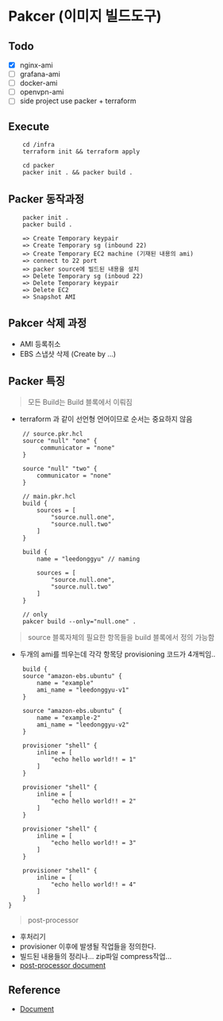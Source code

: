 # Pakcer (이미지 빌드도구)

## Todo

- [x] nginx-ami
- [ ] grafana-ami
- [ ] docker-ami
- [ ] openvpn-ami
- [ ] side project use packer + terraform

## Execute

```
    cd /infra
    terraform init && terraform apply

    cd packer
    packer init . && packer build .
```

## Packer 동작과정

```
    packer init .
    packer build .

    => Create Temporary keypair
    => Create Temporary sg (inbound 22)
    => Create Temporary EC2 machine (기재된 내용의 ami)
    => connect to 22 port
    => packer source에 빌드된 내용을 설치
    => Delete Temporary sg (inboud 22)
    => Delete Temporary keypair
    => Delete EC2
    => Snapshot AMI

```

## Pakcer 삭제 과정

- AMI 등록취소
- EBS 스냅샷 삭제 (Create by ...)

## Packer 특징

> 모든 Build는 Build 블록에서 이뤄짐

- terraform 과 같이 선언형 언어이므로 순서는 중요하지 않음

```hcl
    // source.pkr.hcl
    source "null" "one" {
         communicator = "none"
    }

    source "null" "two" {
        communicator = "none"
    }

    // main.pkr.hcl
    build {
        sources = [
            "source.null.one",
            "source.null.two"
        ]
    }

    build {
        name = "leedonggyu" // naming

        sources = [
            "source.null.one",
            "source.null.two"
        ]
    }

    // only
    pakcer build --only="null.one" .
```

> source 블록자체의 필요한 항목들을 build 블록에서 정의 가능함

- 두개의 ami를 띄우는데 각각 항목당 provisioning 코드가 4개씩임..

```
    build {
    source "amazon-ebs.ubuntu" {
        name = "example"
        ami_name = "leedonggyu-v1"
    }

    source "amazon-ebs.ubuntu" {
        name = "example-2"
        ami_name = "leedonggyu-v2"
    }

    provisioner "shell" {
        inline = [
            "echo hello world!! = 1"
        ]
    }

    provisioner "shell" {
        inline = [
            "echo hello world!! = 2"
        ]
    }

    provisioner "shell" {
        inline = [
            "echo hello world!! = 3"
        ]
    }

    provisioner "shell" {
        inline = [
            "echo hello world!! = 4"
        ]
    }
}
```

> post-processor

- 후처리기
- provisioner 이후에 발생될 작업들을 정의한다.
- 빌드된 내용들의 정리나... zip파일 compress작업...
- <a href="https://developer.hashicorp.com/packer/docs/post-processors/compress">post-processor document<a>

## Reference

- <a href="https://developer.hashicorp.com/packer/docs/templates/json_to_hcl">Document</a>
